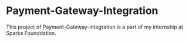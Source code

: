 # Payment-Gateway-Integration
This project of Payment-Gateway-integration is a part of my internship at Sparks Founddation.
